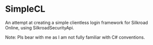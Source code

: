 # SimpleCL
An attempt at creating a simple clientless login framework for Silkroad Online, using SilkroadSecurityApi.

Note: Pls bear with me as I am not fully familiar with C# conventions.